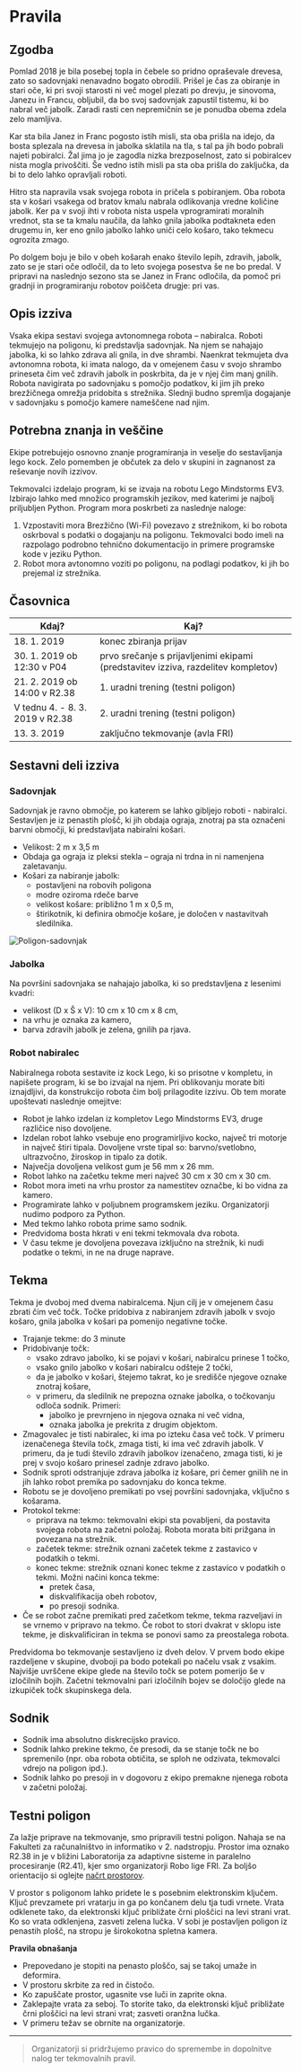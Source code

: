Pravila
================================

## Zgodba

Pomlad 2018 je bila posebej topla in čebele so pridno opraševale drevesa, zato so sadovnjaki nenavadno bogato obrodili. Prišel je čas za obiranje in stari oče, ki pri svoji starosti ni več mogel plezati po drevju, je sinovoma, Janezu in Francu, obljubil, da bo svoj sadovnjak zapustil tistemu, ki bo nabral več jabolk. Zaradi rasti cen nepremičnin se je ponudba obema zdela zelo mamljiva.

Kar sta bila Janez in Franc pogosto istih misli, sta oba prišla na idejo, da bosta splezala na drevesa in jabolka sklatila na tla, s tal pa jih bodo pobrali najeti pobiralci. Žal jima jo je zagodla nizka brezposelnost, zato si pobiralcev nista mogla privoščiti. Še vedno istih misli pa sta oba prišla do zaključka, da bi to delo lahko opravljali roboti.

Hitro sta napravila vsak svojega robota in pričela s pobiranjem. Oba robota sta v košari vsakega od bratov kmalu nabrala odlikovanja vredne količine jabolk. Ker pa v svoji ihti v robota nista uspela vprogramirati moralnih vrednot, sta se ta kmalu naučila, da lahko gnila jabolka podtakneta eden drugemu in, ker eno gnilo jabolko lahko uniči celo košaro, tako tekmecu ogrozita zmago.

Po dolgem boju je bilo v obeh košarah enako število lepih, zdravih, jabolk, zato se je stari oče odločil, da to leto svojega posestva še ne bo predal. V pripravi na naslednjo sezono sta se Janez in Franc odločila, da pomoč pri gradnji in programiranju robotov poiščeta drugje: pri vas.

## Opis izziva

Vsaka ekipa sestavi svojega avtonomnega robota – nabiralca. Roboti tekmujejo na poligonu, ki predstavlja sadovnjak. Na njem se nahajajo jabolka, ki so lahko zdrava ali gnila, in dve shrambi. Naenkrat tekmujeta dva avtonomna robota, ki imata nalogo, da v omejenem času v svojo shrambo prineseta čim več zdravih jabolk in poskrbita, da je v njej čim manj gnilih. Robota navigirata po sadovnjaku s pomočjo podatkov, ki jim jih preko brezžičnega omrežja pridobita s strežnika. Slednji budno spremlja dogajanje v sadovnjaku s pomočjo kamere nameščene nad njim.

## Potrebna znanja in veščine

Ekipe potrebujejo osnovno znanje programiranja in veselje do sestavljanja lego kock. Zelo pomemben je občutek za delo v skupini in zagnanost za reševanje novih izzivov.

Tekmovalci izdelajo program, ki se izvaja na robotu Lego Mindstorms EV3. Izbirajo lahko med množico programskih jezikov, med katerimi je najbolj priljubljen Python. Program mora poskrbeti za naslednje naloge:

1. Vzpostaviti mora Brezžično (Wi-Fi) povezavo z strežnikom, ki bo robota oskrboval s podatki o dogajanju na poligonu. Tekmovalci bodo imeli na razpolago podrobno tehnično dokumentacijo in primere programske kode v jeziku Python.
2. Robot mora avtonomno voziti po poligonu, na podlagi podatkov, ki jih bo prejemal iz strežnika.

## Časovnica

| **Kdaj?** | **Kaj?** |
| --- | --- |
| 18. 1. 2019 | konec zbiranja prijav |
| 30. 1. 2019 ob 12:30 v P04 | prvo srečanje s prijavljenimi ekipami (predstavitev izziva, razdelitev kompletov) |
| 21. 2. 2019 ob 14:00 v R2.38 | 1. uradni trening (testni poligon) |
| V tednu 4. - 8. 3. 2019 v R2.38 | 2. uradni trening (testni poligon) |
| 13. 3. 2019 | zaključno tekmovanje (avla FRI) |

## Sestavni deli izziva

### Sadovnjak

Sadovnjak je ravno območje, po katerem se lahko gibljejo roboti - nabiralci. Sestavljen je iz penastih plošč, ki jih obdaja ograja, znotraj pa sta označeni barvni območji, ki predstavljata nabiralni košari.

- Velikost:  2 m x 3,5 m
- Obdaja ga ograja iz pleksi stekla – ograja ni trdna in ni namenjena zaletavanju.
- Košari za nabiranje jabolk:
  - postavljeni na robovih poligona
  - modre oziroma rdeče barve
  - velikost košare: približno 1 m x 0,5 m,
  - štirikotnik, ki definira območje košare, je določen v nastavitvah sledilnika.

![Poligon-sadovnjak](https://github.com/RoboLiga/roboliga-meta/raw/master/poligon.jpg)

      
### Jabolka

Na površini sadovnjaka se nahajajo jabolka, ki so predstavljena z lesenimi kvadri:

- velikost (D x Š x V): 10 cm x 10 cm x 8 cm,
- na vrhu je oznaka za kamero,
- barva zdravih jabolk je zelena, gnilih pa rjava.

### Robot nabiralec

Nabiralnega robota sestavite iz kock Lego, ki so prisotne v kompletu, in napišete program, ki se bo izvajal na njem. Pri oblikovanju morate biti iznajdljivi, da konstrukcijo robota čim bolj prilagodite izzivu. Ob tem morate upoštevati naslednje omejitve:

- Robot je lahko izdelan iz kompletov Lego Mindstorms EV3, druge različice niso dovoljene.
- Izdelan robot lahko vsebuje eno programirljivo kocko, največ tri motorje in največ štiri tipala. Dovoljene vrste tipal so: barvno/svetlobno, ultrazvočno, žiroskop in tipalo za dotik.
- Največja dovoljena velikost gum je 56 mm x 26 mm.
- Robot lahko na začetku tekme meri največ 30 cm x 30 cm x 30 cm.
- Robot mora imeti na vrhu prostor za namestitev označbe, ki bo vidna za kamero.
- Programirate lahko v poljubnem programskem jeziku. Organizatorji nudimo podporo za Python.
- Med tekmo lahko robota prime samo sodnik.
- Predvidoma bosta hkrati v eni tekmi tekmovala dva robota.
- V času tekme je dovoljena povezava izključno na strežnik, ki nudi podatke o tekmi, in ne na druge naprave.

## Tekma

Tekma je dvoboj med dvema nabiralcema. Njun cilj je v omejenem času zbrati čim več točk. Točke pridobiva z nabiranjem zdravih jabolk v svojo košaro, gnila jabolka v košari pa pomenijo negativne točke.

- Trajanje tekme: do 3 minute
- Pridobivanje točk:
  - vsako zdravo jabolko, ki se pojavi v košari, nabiralcu prinese 1 točko,
  - vsako gnilo jabolko v košari nabiralcu odšteje 2 točki,
  - da je jabolko v košari, štejemo takrat, ko je središče njegove oznake znotraj košare,
  - v primeru, da sledilnik ne prepozna oznake jabolka, o točkovanju odloča sodnik. Primeri:
    - jabolko je prevrnjeno in njegova oznaka ni več vidna,
    - oznaka jabolka je prekrita z drugim objektom.
- Zmagovalec je tisti nabiralec, ki ima po izteku časa več točk. V primeru izenačenega števila točk, zmaga tisti, ki ima več zdravih jabolk. V primeru, da je tudi število zdravih jabolkov izenačeno, zmaga tisti, ki je prej v svojo košaro prinesel zadnje zdravo jabolko.
- Sodnik sproti odstranjuje zdrava jabolka iz košare, pri čemer gnilih ne in jih lahko robot premika po sadovnjaku do konca tekme.
- Robotu se je dovoljeno premikati po vsej površini sadovnjaka, vključno s košarama.
- Protokol tekme:
  - priprava na tekmo: tekmovalni ekipi sta povabljeni, da postavita svojega robota na začetni položaj. Robota morata biti prižgana in povezana na strežnik.
  - začetek tekme: strežnik oznani začetek tekme z zastavico v podatkih o tekmi.
  - konec tekme: strežnik oznani konec tekme z zastavico v podatkih o tekmi. Možni načini konca tekme:
    - pretek časa,
    - diskvalifikacija obeh robotov,
    - po presoji sodnika.
- Če se robot začne premikati pred začetkom tekme, tekma razveljavi in se vrnemo v pripravo na tekmo. Če robot to stori dvakrat v sklopu iste tekme, je diskvalificiran in tekma se ponovi samo za preostalega robota.

Predvidoma bo tekmovanje sestavljeno iz dveh delov. V prvem bodo ekipe razdeljene v skupine, dvoboji pa bodo potekali po načelu vsak z vsakim. Najvišje uvrščene ekipe glede na število točk se potem pomerijo še v izločilnih bojih. Začetni tekmovalni pari izločilnih bojev se določijo glede na izkupiček točk skupinskega dela.

## Sodnik

- Sodnik ima absolutno diskrecijsko pravico.
- Sodnik lahko prekine tekmo, če presodi, da se stanje točk ne bo spremenilo (npr. oba robota obtičita, se sploh ne odzivata, tekmovalci vdrejo na poligon ipd.).
- Sodnik lahko po presoji in v dogovoru z ekipo premakne njenega robota v začetni položaj.

## Testni poligon

Za lažje priprave na tekmovanje, smo pripravili testni poligon. Nahaja se na Fakulteti za računalništvo in informatiko v 2. nadstropju. Prostor ima oznako R2.38 in je v bližini Laboratorija za adaptivne sisteme in paralelno procesiranje (R2.41), kjer smo organizatorji Robo lige FRI. Za boljšo orientacijo si oglejte [načrt prostorov](https://github.com/RoboLiga/roboliga-meta/raw/master/Na%C4%8Drt_FRI_2nadstropje.pdf).

V prostor s poligonom lahko pridete le s posebnim elektronskim ključem. Ključ prevzamete pri vratarju in ga po končanem delu tja tudi vrnete. Vrata odklenete tako, da elektronski ključ približate črni ploščici na levi strani vrat. Ko so vrata odklenjena, zasveti zelena lučka. V sobi je postavljen poligon iz penastih plošč, na stropu je širokokotna spletna kamera.

**Pravila obnašanja**
- Prepovedano je stopiti na penasto ploščo, saj se takoj umaže in deformira.
- V prostoru skrbite za red in čistočo.
- Ko zapuščate prostor, ugasnite vse luči in zaprite okna.
- Zaklepajte vrata za seboj. To storite tako, da elektronski ključ približate črni ploščici na levi strani vrat; zasveti oranžna lučka.
- V primeru težav se obrnite na organizatorje.


--------------------------
> Organizatorji si pridržujemo pravico do spremembe in dopolnitve nalog ter tekmovalnih pravil.


